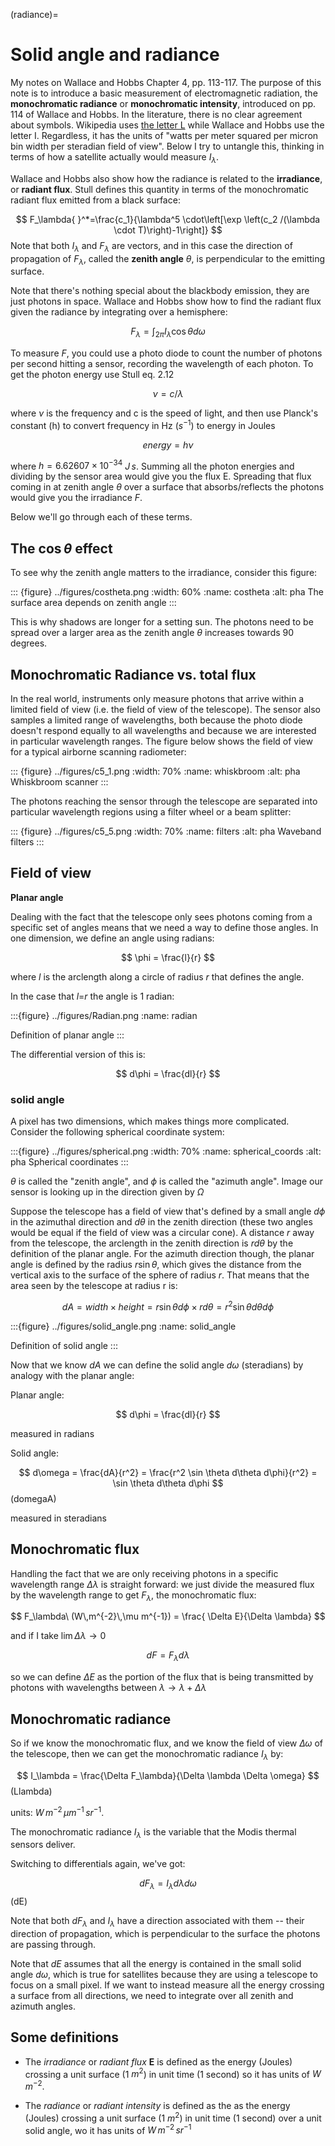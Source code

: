 (radiance)=

# Solid angle and radiance

My notes on Wallace and Hobbs Chapter 4, pp. 113-117.  The purpose of this note is to introduce a basic measurement of electromagnetic radiation, the **monochromatic radiance** or **monochromatic intensity**, introduced on pp. 114 of Wallace and Hobbs.   In the literature, there is no clear agreement about symbols.  Wikipedia uses [the letter L](https://en.wikipedia.org/wiki/Radiance) while Wallace and Hobbs use the letter I.   Regardless, it has the units of "watts per meter squared per micron bin width per steradian field of view".  Below I try to untangle this, thinking in terms of how a satellite actually would measure $I_\lambda$.

Wallace and Hobbs also show how the radiance is related to the **irradiance**, or **radiant flux**.   Stull defines this quantity in terms of the monochromatic radiant flux emitted from a black surface:

$$
F_\lambda{ }^*=\frac{c_1}{\lambda^5 \cdot\left[\exp \left(c_2 /(\lambda \cdot T)\right)-1\right]}
$$
Note that both $I_\lambda$ and $F_\lambda$ are vectors, and in this case the direction of propagation of $F_\lambda$, called the **zenith angle** $\theta$, is perpendicular to the emitting surface.

Note that there's nothing special about the blackbody emission, they are just photons in space.   Wallace and Hobbs show how to find the radiant flux given the radiance by integrating over a hemisphere:

$$
F_\lambda=\int_{2 \pi} I_\lambda \cos \theta d \omega
$$

To measure $F$, you could use a photo diode to count the number of
photons per second hitting a sensor, recording the wavelength of each
photon. To get the photon energy use Stull eq. 2.12

$$
\nu = c/\lambda
$$

where $\nu$ is the frequency and c is the speed of light, and then use
Planck's constant (h) to convert frequency in Hz ($s^{-1}$) to
energy in Joules

$$
energy = h \nu
$$

where $h=6.62607 \times 10^{-34}$ $J\,s$. Summing all
the photon energies and dividing by the sensor area would give you the
flux E.  Spreading that flux coming in at zenith angle $\theta$ over a surface that absorbs/reflects the photons would give you the irradiance  $F$.

Below we'll go through each of these terms.

## The $\cos \theta$ effect

To see why the zenith angle matters to the irradiance, consider this figure:

::: {figure} ../figures/costheta.png
:width: 60%
:name: costheta
:alt: pha
The surface area depends on zenith angle
:::

This is why shadows are longer for a setting sun.  The photons need to be spread over a larger area as the zenith angle $\theta$ increases towards 90 degrees.

## Monochromatic Radiance vs. total flux


In the real world, instruments only measure photons that arrive within a limited
field of view (i.e. the field of view of the telescope). The sensor also samples a limited
range of wavelengths, both because the photo diode doesn't respond
equally to all wavelengths and because we are interested in particular
wavelength ranges.  The figure below shows the field of view for a typical
airborne scanning radiometer:

::: {figure} ../figures/c5_1.png
:width: 70%
:name: whiskbroom
:alt: pha
Whiskbroom scanner
:::


The photons reaching the sensor through the telescope are separated into
particular wavelength regions using a filter wheel or a beam splitter:


::: {figure} ../figures/c5_5.png
:width: 70%
:name: filters
:alt: pha
Waveband filters
:::

## Field of view

**Planar angle**

Dealing with the fact that the telescope only sees photons coming from a
specific set of angles means that we need a way to define those angles.
In one dimension, we define an angle using radians:

$$
\phi = \frac{l}{r}
$$

where $l$ is the arclength along a circle of radius $r$ that
defines the angle.

In the case that $l$=$r$ the angle is 1 radian:

:::{figure} ../figures/Radian.png
:name: radian

Definition of planar angle
:::

The differential version of this is:

$$
d\phi = \frac{dl}{r}
$$

### solid angle

A pixel has two dimensions, which makes things more complicated.
Consider the following spherical coordinate system:

:::{figure} ../figures/spherical.png
:width: 70%
:name: spherical_coords
:alt: pha
Spherical coordinates
:::

$\theta$ is called the "zenith angle", and $\phi$ is called
the "azimuth angle". Image our sensor is looking up in the direction
given by $\Omega$

Suppose the telescope has a field of view that's defined by a small
angle $d\phi$ in the azimuthal direction and $d\theta$ in
the zenith direction (these two angles would be equal if the field of
view was a circular cone). A distance $r$ away from the telescope,
the arclength in the zenith direction is $r d\theta$ by the
definition of the planar angle. For the azimuth direction though, the
planar angle is defined by the radius $r \sin \theta$, which gives
the distance from the vertical axis to the surface of the sphere of
radius $r$. That means that the area seen by the telescope at
radius r is:

$$
dA = width \times height = r \sin \theta d\phi \times r d\theta = r^2  \sin \theta d\theta d \phi
$$

:::{figure} ../figures/solid_angle.png
:name: solid_angle

Definition of solid angle
:::

Now that we know $dA$ we can define the solid angle
$d\omega$ (steradians) by analogy with the planar angle:

Planar angle:

$$
d\phi = \frac{dl}{r}
$$

measured in radians

Solid angle:

$$
d\omega = \frac{dA}{r^2} = \frac{r^2 \sin \theta d\theta  d\phi}{r^2} = \sin \theta d\theta  d\phi
$$ (domegaA)

measured in steradians


## Monochromatic flux

Handling the fact that we are only receiving photons in a specific
wavelength range $\Delta \lambda$ is straight forward: we just
divide the measured flux by the wavelength range to get
$F_\lambda$, the monochromatic flux:

$$
F_\lambda\ (W\,m^{-2}\,\mu m^{-1}) = \frac{ \Delta E}{\Delta \lambda}
$$

and if I take $\lim{\Delta \lambda \to 0}$

$$
dF = F_\lambda d \lambda
$$

so we can define $\Delta E$ as the portion of the flux that
is being transmitted by photons with wavelengths between
$\lambda \to \lambda + \Delta \lambda$


## Monochromatic radiance

So if we know the monochromatic flux, and we know the
field of view $\Delta \omega$ of the telescope, then we can get
the monochromatic radiance $I_\lambda$ by:

$$
I_\lambda = \frac{\Delta F_\lambda}{\Delta \lambda \Delta \omega}
$$ (Llambda)

units: $W\,m^{-2}\,\mu m^{-1}\,sr^{-1}$.

The monochromatic radiance $I_\lambda$ is the variable that the
Modis thermal sensors deliver.

Switching to differentials again, we've got:

$$
dF_\lambda = I_\lambda d\lambda d\omega
$$ (dE)

Note that both $dF_\lambda$ and $I_\lambda$ have a direction
associated with them -- their direction of propagation, which is
perpendicular to the surface the photons are passing through.

Note that $dE$ assumes that all the energy is contained in the small solid
angle $d \omega$, which is true for satellites because they are using
a telescope to focus on a small pixel.  If we want to instead measure all the energy
crossing a surface from all directions, we need to integrate over all zenith and azimuth angles.

## Some definitions

* The *irradiance* or *radiant flux* **E** is defined as the energy
(Joules) crossing a unit surface (1 $m^2$) in unit time (1 second)
so it has units of $W\,m^{-2}$.

* The *radiance* or *radiant intensity* is defined as the as the energy
(Joules) crossing a unit surface (1 $m^2$) in unit time (1 second) over
a unit solid angle, wo it has units of $W\,m^{-2}\,sr^{-1}$
